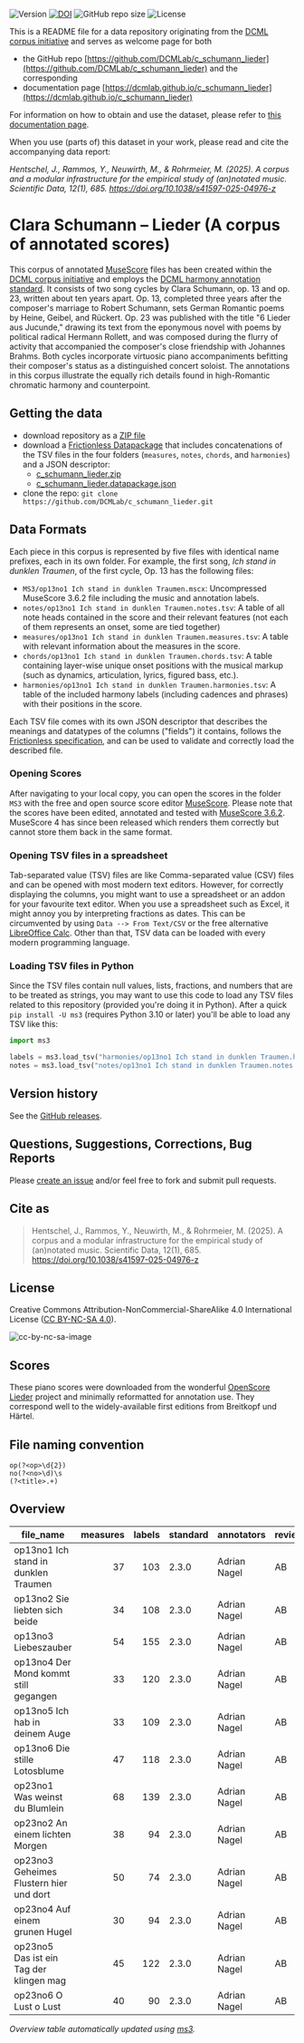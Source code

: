 ![Version](https://img.shields.io/github/v/release/DCMLab/c_schumann_lieder?display_name=tag)
[![DOI](https://zenodo.org/badge/473148394.svg)](https://doi.org/10.5281/zenodo.14996952)
![GitHub repo size](https://img.shields.io/github/repo-size/DCMLab/c_schumann_lieder)
![License](https://img.shields.io/badge/license-CC%20BY--NC--SA%204.0-9cf)


This is a README file for a data repository originating from the [DCML corpus initiative](https://github.com/DCMLab/dcml_corpora)
and serves as welcome page for both 

* the GitHub repo [https://github.com/DCMLab/c_schumann_lieder](https://github.com/DCMLab/c_schumann_lieder) and the corresponding
* documentation page [https://dcmlab.github.io/c_schumann_lieder](https://dcmlab.github.io/c_schumann_lieder)

For information on how to obtain and use the dataset, please refer to [this documentation page](https://dcmlab.github.io/c_schumann_lieder/introduction).

When you use (parts of) this dataset in your work, please read and cite the accompanying data report:

_Hentschel, J., Rammos, Y., Neuwirth, M., & Rohrmeier, M. (2025). A corpus and a modular infrastructure for the 
empirical study of (an)notated music. Scientific Data, 12(1), 685. https://doi.org/10.1038/s41597-025-04976-z_

# Clara Schumann – Lieder (A corpus of annotated scores)

This corpus of annotated [MuseScore](https://musescore.org) files has been created within
the [DCML corpus initiative](https://github.com/DCMLab/dcml_corpora) and employs
the [DCML harmony annotation standard](https://github.com/DCMLab/standards). It consists of two song cycles by Clara
Schumann, op. 13 and op. 23, written about ten years apart. Op. 13, completed three years after the composer's marriage
to Robert Schumann, sets German Romantic poems by Heine, Geibel, and Rückert. Op. 23 was published with the title "6
Lieder aus Jucunde," drawing its text from the eponymous novel with poems by political radical Hermann Rollett, and was
composed during the flurry of activity that accompanied the composer's close friendship with Johannes Brahms. Both
cycles incorporate virtuosic piano accompaniments befitting their composer's status as a distinguished concert soloist.
The annotations in this corpus illustrate the equally rich details found in high-Romantic chromatic harmony and
counterpoint. 

## Getting the data

* download repository as a [ZIP file](https://github.com/DCMLab/c_schumann_lieder/archive/main.zip)
* download a [Frictionless Datapackage](https://specs.frictionlessdata.io/data-package/) that includes concatenations
  of the TSV files in the four folders (`measures`, `notes`, `chords`, and `harmonies`) and a JSON descriptor:
  * [c_schumann_lieder.zip](https://github.com/DCMLab/c_schumann_lieder/releases/latest/download/c_schumann_lieder.zip)
  * [c_schumann_lieder.datapackage.json](https://github.com/DCMLab/c_schumann_lieder/releases/latest/download/c_schumann_lieder.datapackage.json)
* clone the repo: `git clone https://github.com/DCMLab/c_schumann_lieder.git` 


## Data Formats

Each piece in this corpus is represented by five files with identical name prefixes, each in its own folder. 
For example, the first song, *Ich stand in dunklen Traumen*, of the first cycle, Op. 13 has the following files:

* `MS3/op13no1 Ich stand in dunklen Traumen.mscx`: Uncompressed MuseScore 3.6.2 file including the music and annotation labels.
* `notes/op13no1 Ich stand in dunklen Traumen.notes.tsv`: A table of all note heads contained in the score and their relevant features (not each of them represents an onset, some are tied together)
* `measures/op13no1 Ich stand in dunklen Traumen.measures.tsv`: A table with relevant information about the measures in the score.
* `chords/op13no1 Ich stand in dunklen Traumen.chords.tsv`: A table containing layer-wise unique onset positions with the musical markup (such as dynamics, articulation, lyrics, figured bass, etc.).
* `harmonies/op13no1 Ich stand in dunklen Traumen.harmonies.tsv`: A table of the included harmony labels (including cadences and phrases) with their positions in the score.

Each TSV file comes with its own JSON descriptor that describes the meanings and datatypes of the columns ("fields") it contains,
follows the [Frictionless specification](https://specs.frictionlessdata.io/tabular-data-resource/),
and can be used to validate and correctly load the described file. 

### Opening Scores

After navigating to your local copy, you can open the scores in the folder `MS3` with the free and open source score
editor [MuseScore](https://musescore.org). Please note that the scores have been edited, annotated and tested with
[MuseScore 3.6.2](https://github.com/musescore/MuseScore/releases/tag/v3.6.2). 
MuseScore 4 has since been released which renders them correctly but cannot store them back in the same format.

### Opening TSV files in a spreadsheet

Tab-separated value (TSV) files are like Comma-separated value (CSV) files and can be opened with most modern text
editors. However, for correctly displaying the columns, you might want to use a spreadsheet or an addon for your
favourite text editor. When you use a spreadsheet such as Excel, it might annoy you by interpreting fractions as
dates. This can be circumvented by using `Data --> From Text/CSV` or the free alternative
[LibreOffice Calc](https://www.libreoffice.org/download/download/). Other than that, TSV data can be loaded with
every modern programming language.

### Loading TSV files in Python

Since the TSV files contain null values, lists, fractions, and numbers that are to be treated as strings, you may want
to use this code to load any TSV files related to this repository (provided you're doing it in Python). After a quick
`pip install -U ms3` (requires Python 3.10 or later) you'll be able to load any TSV like this:

```python
import ms3

labels = ms3.load_tsv("harmonies/op13no1 Ich stand in dunklen Traumen.harmonies.tsv")
notes = ms3.load_tsv("notes/op13no1 Ich stand in dunklen Traumen.notes.tsv")
```


## Version history

See the [GitHub releases](https://github.com/DCMLab/c_schumann_lieder/releases).

## Questions, Suggestions, Corrections, Bug Reports

Please [create an issue](https://github.com/DCMLab/c_schumann_lieder/issues) and/or feel free to fork and submit pull requests.

## Cite as

> Hentschel, J., Rammos, Y., Neuwirth, M., & Rohrmeier, M. (2025). A corpus and a modular infrastructure for the empirical study of (an)notated music. Scientific Data, 12(1), 685. https://doi.org/10.1038/s41597-025-04976-z

## License

Creative Commons Attribution-NonCommercial-ShareAlike 4.0 International License ([CC BY-NC-SA 4.0](https://creativecommons.org/licenses/by-nc-sa/4.0/)).

![cc-by-nc-sa-image](https://licensebuttons.net/l/by-nc-sa/4.0/88x31.png)


## Scores

These piano scores were downloaded from the
wonderful [OpenScore Lieder](https://github.com/OpenScore/Lieder/tree/main/scores/Schumann%2C_Clara) project and
minimally reformatted for annotation use. They correspond well to the widely-available first editions from Breitkopf und
Härtel.

## File naming convention

```regex
op(?<op>\d{2})
no(?<no>\d)\s
(?<title>.+)
```

## Overview
|               file_name               |measures|labels|standard| annotators |reviewers|
|---------------------------------------|-------:|-----:|--------|------------|---------|
|op13no1 Ich stand in dunklen Traumen   |      37|   103|2.3.0   |Adrian Nagel|AB       |
|op13no2 Sie liebten sich beide         |      34|   108|2.3.0   |Adrian Nagel|AB       |
|op13no3 Liebeszauber                   |      54|   155|2.3.0   |Adrian Nagel|AB       |
|op13no4 Der Mond kommt still gegangen  |      33|   120|2.3.0   |Adrian Nagel|AB       |
|op13no5 Ich hab in deinem Auge         |      33|   109|2.3.0   |Adrian Nagel|AB       |
|op13no6 Die stille Lotosblume          |      47|   118|2.3.0   |Adrian Nagel|AB       |
|op23no1 Was weinst du Blumlein         |      68|   139|2.3.0   |Adrian Nagel|AB       |
|op23no2 An einem lichten Morgen        |      38|    94|2.3.0   |Adrian Nagel|AB       |
|op23no3 Geheimes Flustern hier und dort|      50|    74|2.3.0   |Adrian Nagel|AB       |
|op23no4 Auf einem grunen Hugel         |      30|    94|2.3.0   |Adrian Nagel|AB       |
|op23no5 Das ist ein Tag der klingen mag|      45|   122|2.3.0   |Adrian Nagel|AB       |
|op23no6 O Lust o Lust                  |      40|    90|2.3.0   |Adrian Nagel|AB       |


*Overview table automatically updated using [ms3](https://ms3.readthedocs.io/).*

